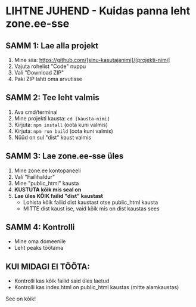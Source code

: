 # LIHTNE JUHEND - Kuidas panna leht zone.ee-sse

## SAMM 1: Lae alla projekt
1. Mine siia: https://github.com/[sinu-kasutajanimi]/[projekti-nimi] 
2. Vajuta rohelist "Code" nuppu
3. Vali "Download ZIP"
4. Paki ZIP lahti oma arvutisse

## SAMM 2: Tee leht valmis
1. Ava cmd/terminal
2. Mine projekti kausta: `cd [kausta-nimi]`
3. Kirjuta: `npm install` (oota kuni valmis)
4. Kirjuta: `npm run build` (oota kuni valmis)
5. Nüüd on sul "dist" kaust valmis

## SAMM 3: Lae zone.ee-sse üles
1. Mine zone.ee kontopaneeli
2. Vali "Failihaldur" 
3. Mine "public_html" kausta
4. **KUSTUTA kõik mis seal on**
5. **Lae üles KÕIK failid "dist" kaustast**
   - Lohista kõik failid dist kaustast otse public_html kausta
   - MITTE dist kaust ise, vaid kõik mis on dist kaustas sees

## SAMM 4: Kontrolli
- Mine oma domeenile
- Leht peaks töötama

## KUI MIDAGI EI TÖÖTA:
- Kontrolli kas kõik failid said üles laetud
- Kontrolli kas index.html on public_html kaustas (mitte alamkaustas)

See on kõik!